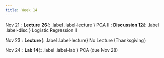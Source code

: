 ```yaml
---
title: Week 14
---
```


Nov 21
: **Lecture 26**{: .label .label-lecture } PCA II
: **Discussion 12**{: .label .label-disc } Logistic Regression II

Nov 23
: **Lecture**{: .label .label-lecture} No Lecture (Thanksgiving)

Nov 24
: **Lab 14**{: .label .label-lab } PCA (due Nov 28)
